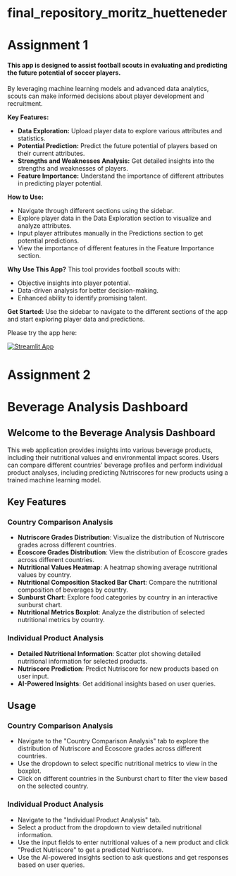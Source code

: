 # final_repository_moritz_huetteneder

# Assignment 1
#### This app is designed to assist football scouts in evaluating and predicting the future potential of soccer players.
By leveraging machine learning models and advanced data analytics, scouts can make informed decisions about player development and recruitment.

**Key Features:**
- **Data Exploration:** Upload player data to explore various attributes and statistics.
- **Potential Prediction:** Predict the future potential of players based on their current attributes.
- **Strengths and Weaknesses Analysis:** Get detailed insights into the strengths and weaknesses of players.
- **Feature Importance:** Understand the importance of different attributes in predicting player potential.

**How to Use:**
- Navigate through different sections using the sidebar.
- Explore player data in the Data Exploration section to visualize and analyze attributes.
- Input player attributes manually in the Predictions section to get potential predictions.
- View the importance of different features in the Feature Importance section.

**Why Use This App?**
This tool provides football scouts with:
- Objective insights into player potential.
- Data-driven analysis for better decision-making.
- Enhanced ability to identify promising talent.


**Get Started:**
Use the sidebar to navigate to the different sections of the app and start exploring player data and predictions.


Please try the app here:

[![Streamlit App](https://static.streamlit.io/badges/streamlit_badge_black_white.svg)](https://footballplayerpotentialprediction-7pkwahipedhrt9nhlwxafz.streamlit.app/)

# Assignment 2
# Beverage Analysis Dashboard

## Welcome to the Beverage Analysis Dashboard

This web application provides insights into various beverage products, including their nutritional values and environmental impact scores. Users can compare different countries' beverage profiles and perform individual product analyses, including predicting Nutriscores for new products using a trained machine learning model.

## Key Features

### Country Comparison Analysis
- **Nutriscore Grades Distribution**: Visualize the distribution of Nutriscore grades across different countries.
- **Ecoscore Grades Distribution**: View the distribution of Ecoscore grades across different countries.
- **Nutritional Values Heatmap**: A heatmap showing average nutritional values by country.
- **Nutritional Composition Stacked Bar Chart**: Compare the nutritional composition of beverages by country.
- **Sunburst Chart**: Explore food categories by country in an interactive sunburst chart.
- **Nutritional Metrics Boxplot**: Analyze the distribution of selected nutritional metrics by country.

### Individual Product Analysis
- **Detailed Nutritional Information**: Scatter plot showing detailed nutritional information for selected products.
- **Nutriscore Prediction**: Predict Nutriscore for new products based on user input.
- **AI-Powered Insights**: Get additional insights based on user queries.

## Usage

### Country Comparison Analysis
- Navigate to the "Country Comparison Analysis" tab to explore the distribution of Nutriscore and Ecoscore grades across different countries.
- Use the dropdown to select specific nutritional metrics to view in the boxplot.
- Click on different countries in the Sunburst chart to filter the view based on the selected country.

### Individual Product Analysis
- Navigate to the "Individual Product Analysis" tab.
- Select a product from the dropdown to view detailed nutritional information.
- Use the input fields to enter nutritional values of a new product and click "Predict Nutriscore" to get a predicted Nutriscore.
- Use the AI-powered insights section to ask questions and get responses based on user queries.
